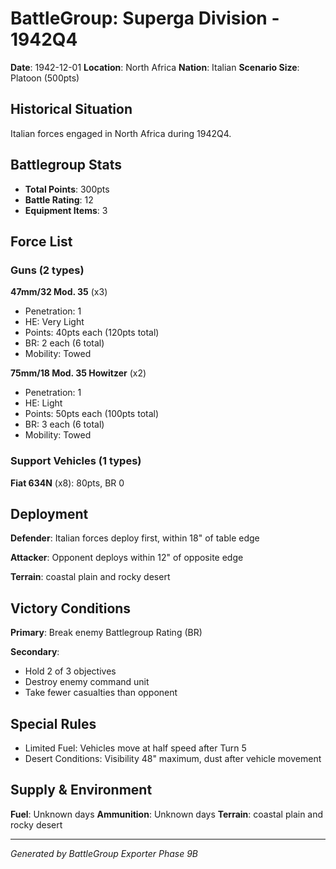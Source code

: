 # BattleGroup: Superga Division - 1942Q4

**Date**: 1942-12-01
**Location**: North Africa
**Nation**: Italian
**Scenario Size**: Platoon (500pts)

## Historical Situation

Italian forces engaged in North Africa during 1942Q4.

## Battlegroup Stats

- **Total Points**: 300pts
- **Battle Rating**: 12
- **Equipment Items**: 3

## Force List

### Guns (2 types)

**47mm/32 Mod. 35** (x3)
- Penetration: 1
- HE: Very Light
- Points: 40pts each (120pts total)
- BR: 2 each (6 total)
- Mobility: Towed

**75mm/18 Mod. 35 Howitzer** (x2)
- Penetration: 1
- HE: Light
- Points: 50pts each (100pts total)
- BR: 3 each (6 total)
- Mobility: Towed

### Support Vehicles (1 types)

**Fiat 634N** (x8): 80pts, BR 0

## Deployment

**Defender**: Italian forces deploy first, within 18" of table edge

**Attacker**: Opponent deploys within 12" of opposite edge

**Terrain**: coastal plain and rocky desert

## Victory Conditions

**Primary**: Break enemy Battlegroup Rating (BR)

**Secondary**:
- Hold 2 of 3 objectives
- Destroy enemy command unit
- Take fewer casualties than opponent

## Special Rules

- Limited Fuel: Vehicles move at half speed after Turn 5
- Desert Conditions: Visibility 48" maximum, dust after vehicle movement

## Supply & Environment

**Fuel**: Unknown days
**Ammunition**: Unknown days
**Terrain**: coastal plain and rocky desert

---

*Generated by BattleGroup Exporter Phase 9B*
